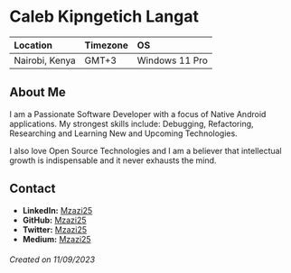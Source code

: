 # Caleb Kipngetich Langat

Location | Timezone | OS
:--- | :--- | :---
Nairobi, Kenya | GMT+3 | Windows 11 Pro|

## About Me
I am a Passionate Software Developer with a focus of Native Android applications.
My strongest skills include: Debugging, Refactoring, Researching and Learning New and Upcoming Technologies.

I also love Open Source Technologies and I am a believer that intellectual growth is indispensable and it never exhausts the mind.

## Contact
* __LinkedIn:__ [Mzazi25](https://www.linkedin.com/in/caleb-langat-45874895/)
* __GitHub:__ [Mzazi25](https://github.com/Mzazi25)
* __Twitter:__ [Mzazi25](https://twitter.com/_CalebLangat)
* __Medium:__ [Mzazi25](https://medium.com/@langat.caleb95)

###### Created on 11/09/2023
